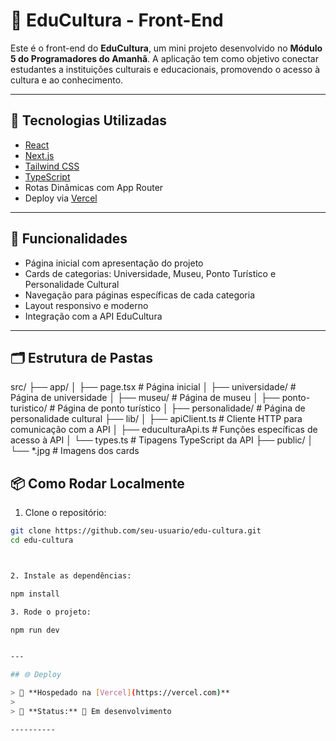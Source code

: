 # 🎨 EduCultura - Front-End

Este é o front-end do **EduCultura**, um mini projeto desenvolvido no **Módulo 5 do Programadores do Amanhã**. A aplicação tem como objetivo conectar estudantes a instituições culturais e educacionais, promovendo o acesso à cultura e ao conhecimento.

---

## 🚀 Tecnologias Utilizadas

- [React](https://reactjs.org/)
- [Next.js](https://nextjs.org/)
- [Tailwind CSS](https://tailwindcss.com/)
- [TypeScript](https://www.typescriptlang.org/)
- Rotas Dinâmicas com App Router
- Deploy via [Vercel](https://vercel.com/)

---

## 🧠 Funcionalidades

- Página inicial com apresentação do projeto
- Cards de categorias: Universidade, Museu, Ponto Turístico e Personalidade Cultural
- Navegação para páginas específicas de cada categoria
- Layout responsivo e moderno
- Integração com a API EduCultura

---

## 🗂 Estrutura de Pastas

src/
├── app/
│ ├── page.tsx # Página inicial
│ ├── universidade/ # Página de universidade
│ ├── museu/ # Página de museu
│ ├── ponto-turistico/ # Página de ponto turístico
│ ├── personalidade/ # Página de personalidade cultural
├── lib/
│ ├── apiClient.ts # Cliente HTTP para comunicação com a API
│ ├── educulturaApi.ts # Funções específicas de acesso à API
│ └── types.ts # Tipagens TypeScript da API
├── public/
│ └── *.jpg # Imagens dos cards

## 📦 Como Rodar Localmente

1. Clone o repositório:

```bash
git clone https://github.com/seu-usuario/edu-cultura.git
cd edu-cultura



2. Instale as dependências:

npm install

3. Rode o projeto:

npm run dev


---

## 🌐 Deploy

> 🚀 **Hospedado na [Vercel](https://vercel.com)**
>
> 🔧 **Status:** 🚧 Em desenvolvimento

----------
